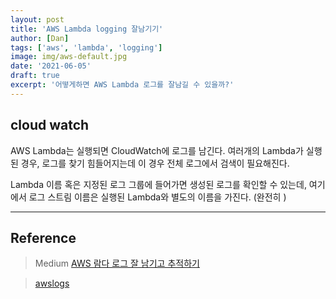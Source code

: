 ```yaml
---
layout: post
title: 'AWS Lambda logging 잘남기기'
author: [Dan]
tags: ['aws', 'lambda', 'logging']
image: img/aws-default.jpg
date: '2021-06-05'
draft: true
excerpt: '어떻게하면 AWS Lambda 로그를 잘남길 수 있을까?'
---
```


## cloud watch

AWS Lambda는 실행되면 CloudWatch에 로그를 남긴다. 여러개의 Lambda가 실행된 경우, 로그를 찾기 힘들어지는데 이 경우 전체 로그에서 검색이 필요해진다.

Lambda 이름 혹은 지정된 로그 그룹에 들어가면 생성된 로그를 확인할 수 있는데, 여기에서 로그 스트림 이름은 실행된 Lambda와 별도의 이름을 가진다. (완전히 )

---

## Reference

> Medium [AWS 람다 로그 잘 남기고 추적하기](https://asleea88.medium.com/aws-%EB%9E%8C%EB%8B%A4-%EB%A1%9C%EA%B7%B8-%EC%9E%98-%EB%82%A8%EA%B8%B0%EA%B3%A0-%EC%B6%94%EC%A0%81%ED%95%98%EA%B8%B0-aws-lambda-logging-f097dddbbc52)

> [awslogs](https://github.com/jorgebastida/awslogs)
